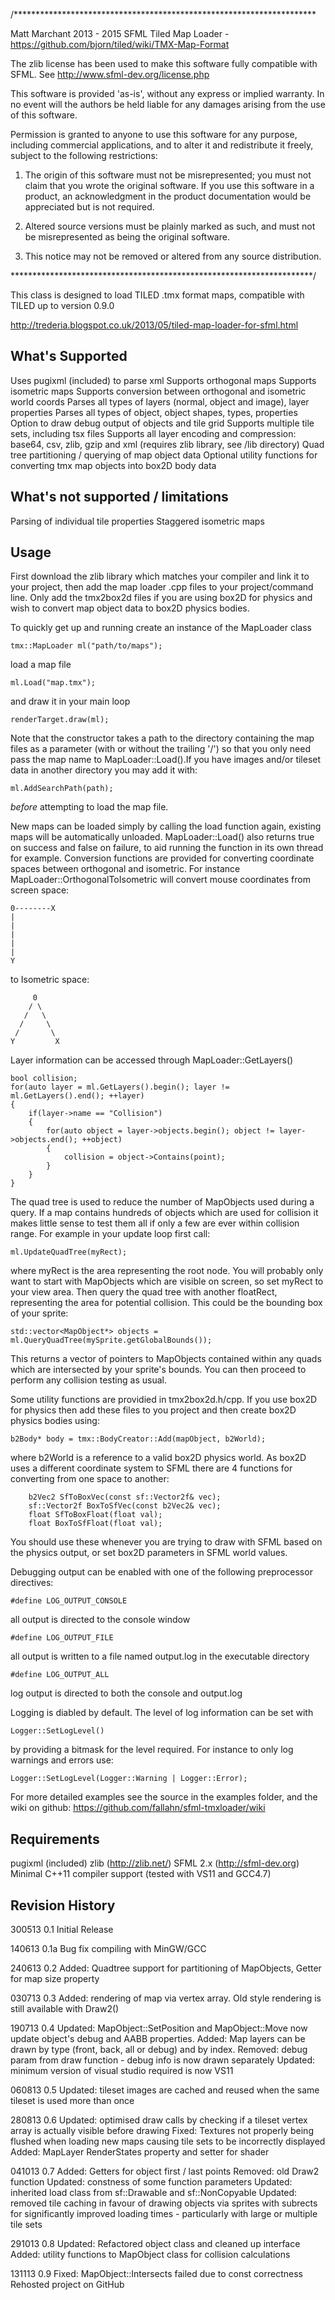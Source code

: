 /*********************************************************************

Matt Marchant 2013 - 2015
SFML Tiled Map Loader - https://github.com/bjorn/tiled/wiki/TMX-Map-Format

The zlib license has been used to make this software fully compatible
with SFML. See http://www.sfml-dev.org/license.php

This software is provided 'as-is', without any express or
implied warranty. In no event will the authors be held
liable for any damages arising from the use of this software.

Permission is granted to anyone to use this software for any purpose,
including commercial applications, and to alter it and redistribute
it freely, subject to the following restrictions:

1. The origin of this software must not be misrepresented;
   you must not claim that you wrote the original software.
   If you use this software in a product, an acknowledgment
   in the product documentation would be appreciated but
   is not required.

2. Altered source versions must be plainly marked as such,
   and must not be misrepresented as being the original software.

3. This notice may not be removed or altered from any
   source distribution.

*********************************************************************/

This class is designed to load TILED .tmx format maps, compatible with
TILED up to version 0.9.0

http://trederia.blogspot.co.uk/2013/05/tiled-map-loader-for-sfml.html


What's Supported
----------------

Uses pugixml (included) to parse xml
Supports orthogonal maps
Supports isometric maps
Supports conversion between orthogonal and isometric world coords
Parses all types of layers (normal, object and image), layer properties
Parses all types of object, object shapes, types, properties
Option to draw debug output of objects and tile grid
Supports multiple tile sets, including tsx files
Supports all layer encoding and compression: base64, csv, zlib, gzip and xml (requires zlib library, see /lib directory)
Quad tree partitioning / querying of map object data
Optional utility functions for converting tmx map objects into box2D body data


What's not supported / limitations
----------------------------------

Parsing of individual tile properties
Staggered isometric maps

Usage
-----

First download the zlib library which matches your compiler and link it to your
project, then add the map loader .cpp files to your project/command line. Only
add the tmx2box2d files if you are using box2D for physics and wish to convert
map object data to box2D physics bodies.


To quickly get up and running create an instance of the MapLoader class

    tmx::MapLoader ml("path/to/maps");

load a map file

    ml.Load("map.tmx");

and draw it in your main loop

    renderTarget.draw(ml);


Note that the constructor takes a path to the directory containing the map files as a parameter (with
or without the trailing '/') so that you only need pass the map name to MapLoader::Load().If you have
images and/or tileset data in another directory you may add it with:

    ml.AddSearchPath(path);
	
*before* attempting to load the map file.

New maps can be loaded simply by calling the load function again, existing maps will be automatically
unloaded. MapLoader::Load() also returns true on success and false on failure, to aid running the function
in its own thread for example. Conversion functions are provided for converting coordinate spaces between
orthogonal and isometric. For instance MapLoader::OrthogonalToIsometric will convert mouse coordinates from
screen space:

    0--------X
    |
    |
    |
    |
    |
    Y

to Isometric space:

         0
        / \
       /   \
      /     \
     /       \
    Y         X

Layer information can be accessed through MapLoader::GetLayers()
    
    bool collision;
    for(auto layer = ml.GetLayers().begin(); layer != ml.GetLayers().end(); ++layer)
    {
        if(layer->name == "Collision")
        {
            for(auto object = layer->objects.begin(); object != layer->objects.end(); ++object)
            {
                collision = object->Contains(point);
            }
        }
    }


The quad tree is used to reduce the number of MapObjects used during a query. If a map contains
hundreds of objects which are used for collision it makes little sense to test them all if only
a few are ever within collision range. For example in your update loop first call:

	ml.UpdateQuadTree(myRect);

where myRect is the area representing the root node. You will probably only want to start with 
MapObjects which are visible on screen, so set myRect to your view area. Then query the quad tree
with another floatRect, representing the area for potential collision. This could be the bounding
box of your sprite:

	std::vector<MapObject*> objects = ml.QueryQuadTree(mySprite.getGlobalBounds());

This returns a vector of pointers to MapObjects contained within any quads which are intersected
by your sprite's bounds. You can then proceed to perform any collision testing as usual.


Some utility functions are providied in tmx2box2d.h/cpp. If you use box2D for physics then add these 
files to you project and then create box2D physics bodies using:

	b2Body* body = tmx::BodyCreator::Add(mapObject, b2World);
	
where b2World is a reference to a valid box2D physics world. As box2D uses a different coordinate
system to SFML there are 4 functions for converting from one space to another:

        b2Vec2 SfToBoxVec(const sf::Vector2f& vec);
        sf::Vector2f BoxToSfVec(const b2Vec2& vec);
        float SfToBoxFloat(float val);
        float BoxToSfFloat(float val);

You should use these whenever you are trying to draw with SFML based on the physics output, or set
box2D parameters in SFML world values.


Debugging output can be enabled with one of the following preprocessor directives:

    #define LOG_OUTPUT_CONSOLE

all output is directed to the console window
	
    #define LOG_OUTPUT_FILE

all output is written to a file named output.log in the executable directory
	
    #define LOG_OUTPUT_ALL

log output is directed to both the console and output.log
	
Logging is diabled by default. The level of log information can be set with

    Logger::SetLogLevel()
    
by providing a bitmask for the level required. For instance to only log warnings
and errors use:

    Logger::SetLogLevel(Logger::Warning | Logger::Error);



For more detailed examples see the source in the examples folder, and the wiki on github:
https://github.com/fallahn/sfml-tmxloader/wiki



Requirements
------------

pugixml (included)
zlib (http://zlib.net/)
SFML 2.x (http://sfml-dev.org)
Minimal C++11 compiler support (tested with VS11 and GCC4.7)


Revision History
----------------

300513 0.1 Initial Release

140613 0.1a Bug fix compiling with MinGW/GCC

240613 0.2 Added: Quadtree support for partitioning of MapObjects, Getter for map size property

030713 0.3 Added: rendering of map via vertex array. Old style rendering is still available with Draw2()

190713 0.4 Updated: MapObject::SetPosition and MapObject::Move now update object's debug and AABB properties.
	   Added: Map layers can be drawn by type (front, back, all or debug) and by index.
	   Removed: debug param from draw function - debug info is now drawn separately
	   Updated: minimum version of visual studio required is now VS11

060813 0.5 Updated: tileset images are cached and reused when the same tileset is used more than once

280813 0.6 Updated: optimised draw calls by checking if a tileset vertex array is actually visible before
		    drawing
	   Fixed: Textures not properly being flushed when loading new maps causing tile sets to be incorrectly
		   displayed
           Added: MapLayer RenderStates property and setter for shader

041013 0.7 Added: Getters for object first / last points
	   Removed: old Draw2 function
 	   Updated: constness of some function parameters
	   Updated: inherited load class from sf::Drawable and sf::NonCopyable
	   Updated: removed tile caching in favour of drawing objects via sprites with subrects for significantly
		    improved loading times - particularly with large or multiple tile sets

291013 0.8 Updated: Refactored object class and cleaned up interface
	   Added: utility functions to MapObject class for collision calculations

131113 0.9 Fixed: MapObject::Intersects failed due to const correctness
	   Rehosted project on GitHub
	   
